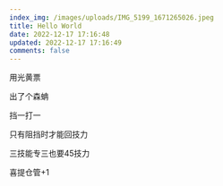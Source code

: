 ```yaml
---
index_img: /images/uploads/IMG_5199_1671265026.jpeg
title: Hello World
date: 2022-12-17 17:16:48
updated: 2022-12-17 17:16:49
comments: false
---
```

用光黄票

出了个森蚺

挡一打一

只有阻挡时才能回技力

三技能专三也要45技力

喜提仓管+1